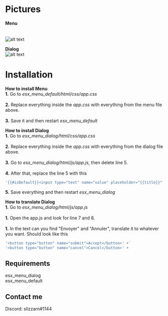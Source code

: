 # Pictures

**Menu**<br />
<br />
<br />
           ![alt text](https://i.gyazo.com/cc2cd034b7320437cc28fdb7c5d9b9a2.png)


**Dialog**<br />
![alt text](https://i.gyazo.com/bbd10ce9f0bcf1e975576fe0e6da3a2f.png)

# Installation
**How to install Menu**<br />
**1.** Go to *esx_menu_default/html/css/app.css*<br /> <br />
**2.** Replace everything inside the *app.css* with everything from the menu file above.<br /> <br />
**3.** Save it and then restart *esx_menu_default*

**How to install Dialog**<br />
**1.** Go to *esx_menu_dialog/html/css/app.css*<br /> <br />
**2.** Replace everything inside the *app.css* with everything from the dialog file above.<br /> <br />
**3.** Go to *esx_menu_dialog/html/js/app.js*, then delete line 5.<br /> <br />
**4.** After that, replace the line 5 with this 

```javascript
'{{#isDefault}}<input type="text" name="value" placeholder="{{title}}" id="inputText"/>{{/isDefault}}' +
```

**5.** Save everything and then restart *esx_menu_dialog*

**How to translate Dialog**<br />
**1.** Go to *esx_menu_dialog/html/js/app.js*<br /> <br />
**1.** Open the app.js and look for line 7 and 8.<br /> <br />
**1.** In the text can you find "Envoyer" and "Annuler", translate it to whatever you want. Should look like this

```javascript
'<button type="button" name="submit">Accept</button>' +`
'<button type="button" name="cancel">Cancel</button>' + 
```

## Requirements
esx_menu_dialog<br />
esx_menu_default

## Contact me
Discord: slizzarn#1144
